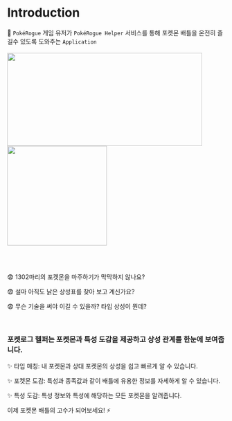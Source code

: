 #  Introduction

🍄 `PokéRogue` 게임 유저가 `PokéRogue Helper` 서비스를 통해 포켓몬 배틀을 온전히 즐길수 있도록 도와주는 `Application`
<br>
<br>
<img src="https://github.com/user-attachments/assets/1dd61a2f-0e07-4906-b01d-6201506cd41a" width="450" height="215">
<img src="https://github.com/user-attachments/assets/37cbf9b8-06a3-4d70-b608-8db113469be1" width="230" height="230">

<br>
<br>

😨 1302마리의 포켓몬을 마주하기가 막막하지 않나요?

😨 설마 아직도 낡은 상성표를 찾아 보고 계신가요?

😨 무슨 기술을 써야 이길 수 있을까? 타입 상성이 뭔데?

<br>

### 포켓로그 헬퍼는 포켓몬과 특성 도감을 제공하고 상성 관계를 한눈에 보여줍니다.

✨ 타입 매칭: 내 포켓몬과 상대 포켓몬의 상성을 쉽고 빠르게 알 수 있습니다.

✨ 포켓몬 도감: 특성과 종족값과 같이 배틀에 유용한 정보를 자세하게 알 수 있습니다.

✨ 특성 도감: 특성 정보와 특성에 해당하는 모든 포켓몬을 알려줍니다.

이제 포켓몬 배틀의 고수가 되어보세요! ⚡️ 
